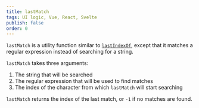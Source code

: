 ```yaml
---
title: lastMatch
tags: UI logic, Vue, React, Svelte
publish: false
order: 0
---
```


`lastMatch` is a utility function similar to [`lastIndexOf`](https://developer.mozilla.org/en-US/docs/Web/JavaScript/Reference/Global_Objects/String/lastIndexOf), except that it matches a regular expression instead of searching for a string.

`lastMatch` takes three arguments:
1. The string that will be searched
1. The regular expression that will be used to find matches
1. The index of the character from which `lastMatch` will start searching

`lastMatch` returns the index of the last match, or `-1` if no matches are found.
